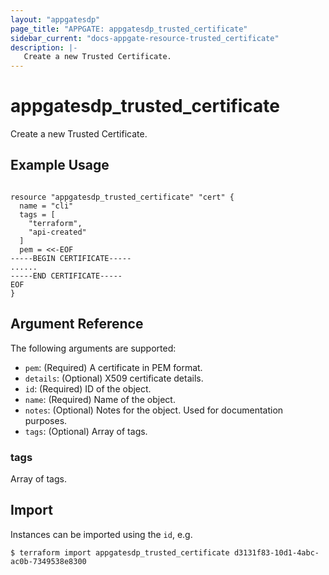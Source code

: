 ```yaml
---
layout: "appgatesdp"
page_title: "APPGATE: appgatesdp_trusted_certificate"
sidebar_current: "docs-appgate-resource-trusted_certificate"
description: |-
   Create a new Trusted Certificate.
---
```


# appgatesdp_trusted_certificate

Create a new Trusted Certificate.

## Example Usage

```hcl

resource "appgatesdp_trusted_certificate" "cert" {
  name = "cli"
  tags = [
    "terraform",
    "api-created"
  ]
  pem = <<-EOF
-----BEGIN CERTIFICATE-----
......
-----END CERTIFICATE-----
EOF
}

```

## Argument Reference

The following arguments are supported:


* `pem`: (Required) A certificate in PEM format.
* `details`: (Optional) X509 certificate details.
* `id`: (Required) ID of the object.
* `name`: (Required) Name of the object.
* `notes`: (Optional) Notes for the object. Used for documentation purposes.
* `tags`: (Optional) Array of tags.


### tags
Array of tags.




## Import

Instances can be imported using the `id`, e.g.

```
$ terraform import appgatesdp_trusted_certificate d3131f83-10d1-4abc-ac0b-7349538e8300
```

